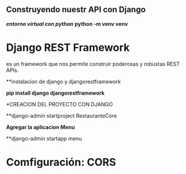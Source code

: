 ## Construyendo nuestr API con Django


***entorno virtual con python***
**python -m venv venv**

# Django REST Framework
es un framework que nos permite construir poderosas y robustas REST APIs.

**instalacion de django y djangorestframework

**pip install django djangorestframework**

*CREACION DEL PROYECTO CON DJANGO

**django-admin startproject RestauranteCore

**Agregar la aplicacion Menu**

**django-admin startapp menu

# Comfiguración: CORS




